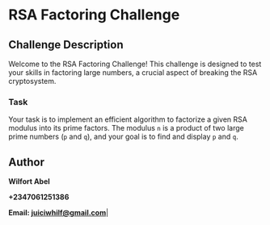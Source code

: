 # RSA Factoring Challenge

## Challenge Description

Welcome to the RSA Factoring Challenge! This challenge is designed to test your skills in factoring large numbers, a crucial aspect of breaking the RSA cryptosystem.

### Task

Your task is to implement an efficient algorithm to factorize a given RSA modulus into its prime factors. The modulus `n` is a product of two large prime numbers (`p` and `q`), and your goal is to find and display `p` and `q`.

## Author
**Wilfort Abel**  


**+2347061251386**


**Email: juiciwhilf@gmail.com**|
